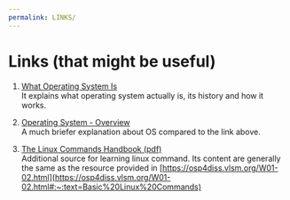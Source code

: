 ```yaml
---
permalink: LINKS/
---
```


# Links (that might be useful)
1. [What Operating System Is](https://www.guru99.com/operating-system-tutorial.html)<br>
It explains what operating system actually is, its history and how it works.
  
2. [Operating System - Overview](https://www.tutorialspoint.com/operating_system/os_overview.htm)<br>
A much briefer explanation about OS compared to the link above.
  
3. [The Linux Commands Handbook (pdf)](https://bjpcjp.github.io/pdfs/devops/linux-commands-handbook.pdf)<br>
Additional source for learning linux command. Its content are generally the same as the resource provided in [https://osp4diss.vlsm.org/W01-02.html](https://osp4diss.vlsm.org/W01-02.html#:~:text=Basic%20Linux%20Commands)
